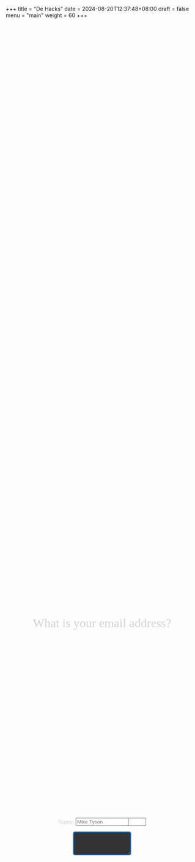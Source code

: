 +++
title = "De Hacks"
date = 2024-08-20T12:37:48+08:00
draft = false
menu = "main"
weight = 60
+++

<!DOCTYPE html>
<html lang="en">

<meta charset="UTF-8">
<meta name="viewport" content="width=device-width, initial-scale=1.0">
<link rel="stylesheet" href="https://fonts.googleapis.com/css2?family=Press+Start+2P&display=swap">
<link rel="stylesheet" href="https://fonts.googleapis.com/css2?family=Nerko+One&display=swap">

<!--  -->

<style>
    .centralized {
        position: absolute;
        top: 50%;
        left: 50%;
        transform: translate(-50%, -50%); /* Center horizontally and vertically */
        display: flex;
        align-items: center; /* Vertically center items */
        flex-wrap: nowrap;
        margin: 0;
    }

    .question-1 {
        top: 42%;
        display: flex;
        flex-wrap: nowrap;
        align-items: center; /* Vertically center items */
        text-align: center; /* Center text horizontally */
        justify-content: center; /* Center contents horizontally */
        width: 60%;
    }

    .input-1 {
        position: absolute;
        top: 55%;
        left: 50%;
        transform: translate(-50%, -50%); /* Center horizontally and vertically */
        display: flex;
        align-items: center; /* Vertically center items */
        text-align: center; /* Center text horizontally */
        justify-content: center; /* Center contents horizontally */
        flex-wrap: nowrap;
        margin: 0;
        gap: 10px;
    }

    .progress-bar {
        top: 80%;
    }

    .question-label {
        font-size: 32px; /* Adjust to your desired size */
        font-family: 'Press Start 2P', cursive; /* Pixelated font */
        color: #d3d3d3; /* Optional: Change text color */
        margin: 0;
        flex-wrap: nowrap;
    }

    .press-start-font {
        font-size: 16px; /* Adjust to your desired size */
        font-family: 'Press Start 2P', cursive; /* Pixelated font */
        color: #d3d3d3; /* Optional: Change text color */
    }

    .mc-container {
        position: absolute;
        top: 58%;
        left: 52%;
        transform: translate(-50%, -50%); /* Center horizontally and vertically */
        flex-wrap: nowrap;
        margin: 0;
    }

    .form-check-wrapper {
        position: absolute;
        top: 60%;
        left: 50%;
        transform: translate(-50%, -50%); /* Center horizontally and vertically */
        display: flex;
        flex-direction: column; /* Stack child elements vertically */
        gap: 10px; /* Optional: Add space between checkboxes */
    }

    .input-control {
        width: 75%; /* Set a specific width */
        flex: none; /* Prevent the input from expanding to fill the available space */
        color: #a9a9a9;
    }

    .input-container {
        position: relative;
    }

    .input-long {
        width: 30%; /* Width of the textarea */
        min-height: 5%; /* Minimum height of the textarea */
        padding: 10px; /* Padding inside the textarea */
        border: 2px solid #007bff; /* Border color */
        border-radius: 5px; /* Rounded corners */
        font-size: 16px; /* Font size */
        color: #ffffff; /* Text color */
        background-color: #333333; /* Background color */
        overflow: auto; /* Show scrollbars when content overflows */
        resize: vertical; /* Allow vertical resizing only */
        box-sizing: border-box; /* Include padding and border in width/height calculation */
        white-space: pre-wrap; /* Preserve whitespace and wrap text */
        color: #a9a9a9;
    }

    .rounded-button {
        width: 85px;
        font-size: 18px; /* Adjust to your desired size */
        font-family: 'Nerko One', cursive; /* Pixelated font */
        border-radius: 30px; /* Adjust the value to get the desired roundness */
        white-space: pre;
    }

    .buttons {
        top: 85%;
        gap: 1170px;
    }

    .custom-bar {
        top: 90%;
        align-items: stretch;
        width: 70%;
    }

    .hide-item {
        visibility: hidden; /* Hides the button but keeps its space in the layout */
    }

    .disable-item {
        display: none;
    }

    .form-check-input {
        width: 20px; /* Adjust the size */
        height: 20px; /* Adjust the size */
        margin-right: 10px; /* Adjust the value to your desired margin */
    }

    .form-check {
        margin: 25px;
    }

    .form-check-label {

    }
</style>

<!-- Background -->
<div class="fullscreen-background"></div>

<!-- Question -->
<div class="mb-3 centralized question-1">
    <label for="exampleFormControlInput1" class="form-label question-label" id="questionContainer">What is your email address?</label>
</div>

<!-- Question 1 -->
<div class="mb-3 input-1">
    <label for="exampleFormControlInput1" class="form-label press-start-font" id="inputName">Name: </label>
    <input type="email" class="input-control bg-dark" id="exampleFormControlInput1" placeholder="name@example.com">
</div>
<!-- Question 2 -->
<div class="mb-3 input-1">
    <input type="text" class="input-control bg-dark" placeholder="Mike Tyson" aria-label="FullName">
</div>
<!-- Question 3 -->
<div class="mb-3 input-1 input-container">
    <textarea class="input-long bg-dark" aria-label="With textarea"></textarea>
</div>
<!-- Question 4 -->
<!-- Question 5 -->
<!-- Question 6 -->
<!-- Question 7 -->
<!-- Question 8 -->
<!-- Question 9 -->
<!-- Question 10 -->
<!-- Question 11 -->
<!-- Question 12 -->
<!-- Question 13 -->
<!-- Question 14 -->

<!-- Input -->

<!-- Checkboxes -->
<div class="form-check-wrapper mc-container disable-item">
    <div class="form-check">
        <input class="form-check-input" type="checkbox" value="" id="flexCheckDefault">
        <label class="form-check-label press-start-font" for="flexCheckDefault">Vegetarian</label>
    </div>
    <div class="form-check">
        <input class="form-check-input" type="checkbox" value="" id="flexCheckChecked">
        <label class="form-check-label press-start-font" for="flexCheckChecked">Vegan</label>
    </div>
    <div class="form-check">
        <input class="form-check-input" type="checkbox" value="" id="flexCheckChecked">
        <label class="form-check-label press-start-font" for="flexCheckChecked">Gluten-free</label>
    </div>
    <div class="form-check">
        <input class="form-check-input" type="checkbox" value="" id="flexCheckChecked">
        <label class="form-check-label press-start-font" for="flexCheckChecked">Others: </label>
    </div>
</div>

<!-- Multiple Choice -->
<div class="mc-container disable-item">
    <div class="form-check">
        <input class="form-check-input" type="radio" name="flexRadioDefault" id="flexRadioDefault1">
        <label class="form-check-label press-start-font" for="flexRadioDefault1">Yes, I study at De Anza College.</label>
    </div>
    <div class="form-check">
        <input class="form-check-input" type="radio" name="flexRadioDefault" id="flexRadioDefault1">
        <label class="form-check-label press-start-font" for="flexRadioDefault1">Yes, I study at Foothill College.</label>
    </div>
    <div class="form-check">
        <input class="form-check-input" type="radio" name="flexRadioDefault" id="flexRadioDefault1">
        <label class="form-check-label press-start-font" for="flexRadioDefault1">I am an FHDA Alumni.</label>
    </div>
    <div class="form-check">
        <input class="form-check-input" type="radio" name="flexRadioDefault" id="flexRadioDefault1">
        <label class="form-check-label press-start-font" for="flexRadioDefault1">I have never attended Foothill/De Anza College.</label>
    </div>
</div>

<!-- Buttons -->
<div class="centralized buttons">
    <button type="button" class="btn btn-info rounded-button hide-item" id="prevButton" onclick="prevQuestion()">< Back  </button>
    <button type="button" class="btn btn-info rounded-button" id="nextButton" onclick="nextQuestion()">  Next ></button>
    <button type="button" class="btn btn-success rounded-button disable-item" id="submitButton" onclick="submitPressed()">Submit</button>
</div>

<!-- Progress Bar -->
<div class="progress centralized custom-bar" role="progressbar" aria-label="Basic example" aria-valuenow="25" aria-valuemin="0" aria-valuemax="100">
    <div class="progress-bar" id="progressBar" style="width: 25%"></div>
</div>

<script>
    // Array of questions
    const questions = [
        "What is your email address?",
        "What is your full name?",
        "What is your preferred name?",
        "What is your FHDA CWID?",
        "Are you currently an FHDA student?",
        "What year of study are you in?",
        "What is your preferred email address?",
        "What is your skill level?",
        "How many hackathons have you been a part of?",
        "If you have any dietary restrictions, please select them here.",
        "What is your T-Shirt Size?",
        "Will you have computer access during the hackathon?",
        "Do you have any accommodation needs?",
        "Why are you attending DAHacks 3.0?",
        "Do you have any previous coding/hackathon experience?",
        "What's your major?"
    ];

    // Current question index
    let currentIndex = 0;

    function displayQuestion() {
        const questionContainer = document.getElementById('questionContainer');
        questionContainer.textContent = questions[currentIndex];
        updateButtons();
        updateProgressBar();
    }

    function updateButtons() {
        document.getElementById('prevButton').classList.toggle('hide-item', currentIndex === 0);
        document.getElementById('nextButton').classList.toggle('disable-item', currentIndex === questions.length - 1);
        document.getElementById('submitButton').classList.toggle('disable-item', currentIndex !== questions.length - 1);
    }

    function updateProgressBar() {
        const progressBar = document.getElementById('progressBar');
        const progress = ((currentIndex + 1) / questions.length) * 100;
        progressBar.style.width = `${progress}%`;
    }

    function nextQuestion() {
        if (currentIndex < questions.length - 1) {
            currentIndex++;
            displayQuestion();
        }
    }

    function prevQuestion() {
        if (currentIndex > 0) {
            currentIndex--;
            displayQuestion();
        }
    }

    function submitPressed() {
        alert('Form submitted!');
        // You can also perform actual form submission or other actions here.
    }
</script>
